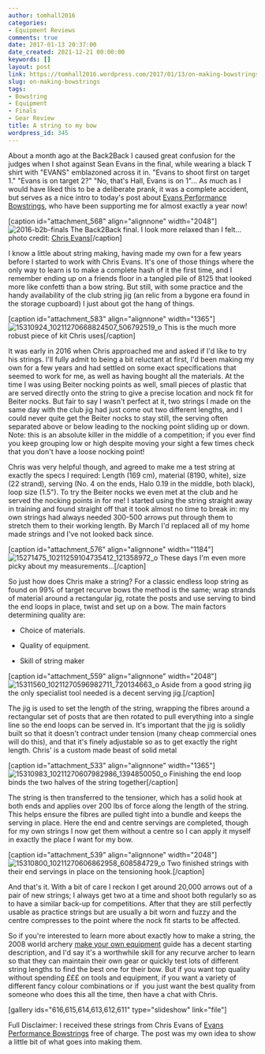 ```yaml
---
author: tomhall2016
categories:
- Equipment Reviews
comments: true
date: 2017-01-13 20:37:00
date_created: 2021-12-21 00:00:00
keywords: []
layout: post
link: https://tomhall2016.wordpress.com/2017/01/13/on-making-bowstrings/
slug: on-making-bowstrings
tags:
- Bowstring
- Equipment
- Finals
- Gear Review
title: A string to my bow
wordpress_id: 345
---
```


About a month ago at the Back2Back I caused great confusion for the judges when I shot against Sean Evans in the final, while wearing a black T shirt with "EVANS" emblazoned across it in. "Evans to shoot first on target 1." "Evans is on target 2?" "No, that's Hall, Evans is on 1"... As much as I would have liked this to be a deliberate prank, it was a complete accident, but serves as a nice intro to today's post about [Evans Performance Bowstrings](http://www.evansperformancebowstrings.co.uk/), who have been supporting me for almost exactly a year now!

[caption id="attachment_568" align="alignnone" width="2048"]![2016-b2b-finals](https://tomhall2016.files.wordpress.com/2017/01/2016-b2b-finals.jpg) The Back2Back final. I look more relaxed than I felt... photo credit: [Chris Evans](http://www.evansperformancebowstrings.co.uk/)[/caption]

I know a little about string making, having made my own for a few years before I started to work with Chris Evans. It's one of those things where the only way to learn is to make a complete hash of it the first time, and I remember ending up on a friends floor in a tangled pile of 8125 that looked more like confetti than a bow string. But still, with some practice and the handy availability of the club string jig (an relic from a bygone era found in the storage cupboard) I just about got the hang of things.

[caption id="attachment_583" align="alignnone" width="1365"]![15310924_10211270668824507_506792519_o](https://tomhall2016.files.wordpress.com/2017/01/15310924_10211270668824507_506792519_o.jpg) This is the much more robust piece of kit Chris uses[/caption]

It was early in 2016 when Chris approached me and asked if I'd like to try his strings. I'll fully admit to being a bit reluctant at first, I'd been making my own for a few years and had settled on some exact specifications that seemed to work for me, as well as having bought all the materials. At the time I was using Beiter nocking points as well, small pieces of plastic that are served directly onto the string to give a precise location and nock fit for Beiter nocks. But fair to say I wasn't perfect at it, two strings I made on the same day with the club jig had just come out two different lengths, and I could never quite get the Beiter nocks to stay still, the serving often separated above or below leading to the nocking point sliding up or down. Note: this is an absolute killer in the middle of a competition; if you ever find you keep grouping low or high despite moving your sight a few times check that you don't have a loose nocking point!

Chris was very helpful though, and agreed to make me a test string at exactly the specs I required: Length (169 cm), material (8190, white), size (22 strand), serving (No. 4 on the ends, Halo 0.19 in the middle, both black), loop size (1.5"). To try the Beiter nocks we even met at the club and he served the nocking points in for me! I started using the string straight away in training and found straight off that it took almost no time to break in: my own strings had always needed 300-500 arrows put through them to stretch them to their working length. By March I'd replaced all of my home made strings and I've not looked back since.

[caption id="attachment_576" align="alignnone" width="1184"]![15271475_10211259104735412_121358972_o](https://tomhall2016.files.wordpress.com/2017/01/15271475_10211259104735412_121358972_o.jpg) These days I'm even more picky about my measurements...[/caption]

So just how does Chris make a string? For a classic endless loop string as found on 99% of target recurve bows the method is the same; wrap strands of material around a rectangular jig, rotate the posts and use serving to bind the end loops in place, twist and set up on a bow. The main factors determining quality are:



	
  * Choice of materials.

	
  * Quality of equipment.

	
  * Skill of string maker


[caption id="attachment_559" align="alignnone" width="2048"]![15311560_10211270596982711_720134663_o](https://tomhall2016.files.wordpress.com/2017/01/15311560_10211270596982711_720134663_o.jpg) Aside from a good string jig the only specialist tool needed is a decent serving jig.[/caption]

The jig is used to set the length of the string, wrapping the fibres around a rectangular set of posts that are then rotated to pull everything into a single line so the end loops can be served in. It's important that the jig is solidly built so that it doesn't contract under tension (many cheap commercial ones will do this), and that it's finely adjustable so as to get exactly the right length. Chris' is a custom made beast of solid metal

[caption id="attachment_533" align="alignnone" width="1365"]![15310983_10211270607982986_1394850050_o](https://tomhall2016.files.wordpress.com/2017/01/15310983_10211270607982986_1394850050_o.jpg) Finishing the end loop binds the two halves of the string together[/caption]

The string is then transferred to the tensioner, which has a solid hook at both ends and applies over 200 lbs of force along the length of the string. This helps ensure the fibres are pulled tight into a bundle and keeps the serving in place. Here the end and centre servings are completed, though for my own strings I now get them without a centre so I can apply it myself in exactly the place I want for my bow.

[caption id="attachment_539" align="alignnone" width="2048"]![15310800_10211270606862958_608584729_o](https://tomhall2016.files.wordpress.com/2017/01/15310800_10211270606862958_608584729_o.jpg) Two finished strings with their end servings in place on the tensioning hook.[/caption]

And that's it. With a bit of care I reckon I get around 20,000 arrows out of a pair of new strings; I always get two at a time and shoot both regularly so as to have a similar back-up for competitions. After that they are still perfectly usable as practice strings but are usually a bit worn and fuzzy and the centre compresses to the point where the nock fit starts to be affected.

So if you're interested to learn more about exactly how to make a string, the 2008 world archery [make your own equipment](/Users/msujbf/Downloads/MAKE_YOUR_OWN_EQUIPMENT.pdf) guide has a decent starting description, and I'd say it's a worthwhile skill for any recurve archer to learn so that they can maintain their own gear or quickly test lots of different string lengths to find the best one for their bow. But if you want top quality without spending £££ on tools and equipment, if you want a variety of different fancy colour combinations or if  you just want the best quality from someone who does this all the time, then have a chat with Chris.

[gallery ids="616,615,614,613,612,611" type="slideshow" link="file"]

Full Disclaimer: I received these strings from Chris Evans of [Evans Performance Bowstrings](http://www.evansperformancebowstrings.co.uk/) free of charge. The post was my own idea to show a little bit of what goes into making them.